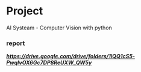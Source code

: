 # Project
AI Systeam - Computer Vision with python

### report

***https://drive.google.com/drive/folders/1lQQ1cS5-PwqlvOX6Gc7DP8ReUXW_QW5y***

